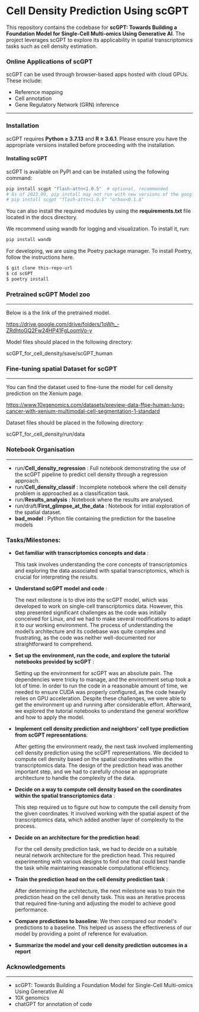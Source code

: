 # Cell Density Prediction Using scGPT

This repository contains the codebase for **scGPT: Towards Building a Foundation Model for Single-Cell Multi-omics Using Generative AI**. The project leverages scGPT to explore its applicability in spatial transcriptomics tasks such as cell density estimation.

### Online Applications of scGPT
scGPT can be used through browser-based apps hosted with cloud GPUs. These include:
- Reference mapping
- Cell annotation
- Gene Regulatory Network (GRN) inference

---

### Installation

scGPT requires **Python ≥ 3.7.13** and **R ≥ 3.6.1**. Please ensure you have the appropriate versions installed before proceeding with the installation.

#### Installing scGPT
scGPT is available on PyPI and can be installed using the following command:
```bash
pip install scgpt "flash-attn<1.0.5"  # optional, recommended
# As of 2023.09, pip install may not run with new versions of the google orbax package, if you encounter related issues, please use the following command instead:
# pip install scgpt "flash-attn<1.0.5" "orbax<0.1.8"
```
You can also install the required modules by using the **requirements.txt** file located in the docs directory.

We recommend using wandb for logging and visualization. To install it, run:
```python
pip install wandb
```

For developing, we are using the Poetry package manager. To install Poetry, follow the instructions here.

```bash
$ git clone this-repo-url
$ cd scGPT
$ poetry install
```
### Pretrained scGPT Model zoo

---

Below is a the link of the pretrained model. 

https://drive.google.com/drive/folders/1oWh_-ZRdhtoGQ2Fw24HP41FgLoomVo-y

Model files should placed in the following directory:

scGPT_for_cell_density/save/scGPT_human
### Fine-tuning spatial Dataset for scGPT 

---

You can find the dataset used to fine-tune the model for cell density prediction on the Xenium page.

https://www.10xgenomics.com/datasets/preview-data-ffpe-human-lung-cancer-with-xenium-multimodal-cell-segmentation-1-standard

Dataset files should be placed in the following directory:

scGPT_for_cell_density/run/data


### Notebook Organisation
---
- run/**Cell_density_regression** : Full notebook demonstrating the use of the scGPT pipeline to predict cell density through a regression approach.
- run/**Cell_density_classif** : Incomplete notebook where the cell density problem is approached as a classification task.
- run/**Results_analysis** : Notebook where the results are analysed.
- run/draft/**First_glimpse_at_the_data** :  Notebook for initial exploration of the spatial dataset.
- **bad_model** : Python file containing the prediction for the baseline models

### Tasks/Milestones:
- **Get familiar with transcriptomics concepts and data** :
  
  This task involves understanding the core concepts of transcriptomics and exploring the data associated with spatial transcriptomics, which is crucial for interpreting the results.
- **Understand scGPT model and code** :

  The next milestone is to dive into the scGPT model, which was developed to work on single-cell transcriptomics data. However, this step presented significant challenges as the code was initially conceived for Linux, and we had to make several modifications to adapt it to our working environment. The process of understanding the model’s architecture and its codebase was quite complex and frustrating, as the code was neither well-documented nor straightforward to comprehend.
- **Set up the environment, run the code, and explore the tutorial notebooks provided by scGPT** :

  Setting up the environment for scGPT was an absolute pain. The dependencies were tricky to manage, and the environment setup took a lot of time. In order to run the code in a reasonable amount of time, we needed to ensure CUDA was properly configured, as the code heavily relies on GPU acceleration. Despite these challenges, we were able to get the environment up and running after considerable effort. Afterward, we explored the tutorial notebooks to understand the general workflow and how to apply the model.
- **Implement cell density prediction and neighbors' cell type prediction from scGPT representations**:

   After getting the environment ready, the next task involved implementing cell density prediction using the scGPT representations. We decided to compute cell density based on the spatial coordinates within the transcriptomics data. The design of the prediction head was another important step, and we had to carefully choose an appropriate architecture to handle the complexity of the data.
- **Decide on a way to compute cell density based on the coordinates within the spatial transcriptomics data** :

   This step required us to figure out how to compute the cell density from the given coordinates. It involved working with the spatial aspect of the transcriptomics data, which added another layer of complexity to the process.
- **Decide on an architecture for the prediction head**:

  For the cell density prediction task, we had to decide on a suitable neural network architecture for the prediction head. This required experimenting with various designs to find one that could best handle the task while maintaining reasonable computational efficiency.
- **Train the prediction head on the cell density prediction task** :

  After determining the architecture, the next milestone was to train the prediction head on the cell density task. This was an iterative process that required fine-tuning and adjusting the model to achieve good performance.
- **Compare predictions to baseline**:
  We then compared our model's predictions to a baseline. This helped us assess the effectiveness of our model by providing a point of reference for evaluation.

- **Summarize the model and your cell density prediction outcomes in a report**

### Acknowledgements
---
- scGPT: Towards Building a Foundation Model for Single-Cell Multi-omics Using Generative AI
- 10X genomics
- chatGPT for annotation of code

